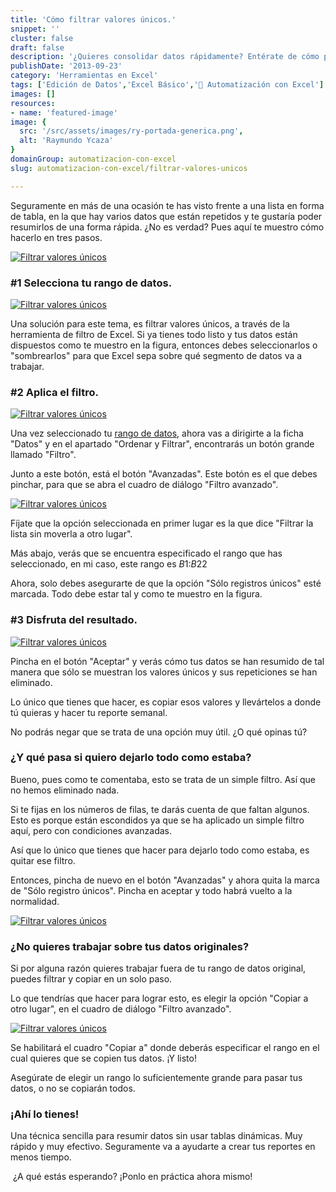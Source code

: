 ```yaml
---
title: 'Cómo filtrar valores únicos.'
snippet: ''
cluster: false
draft: false 
description: '¿Quieres consolidar datos rápidamente? Entérate de cómo puedes filtrar valores únicos en Excel.'
publishDate: '2013-09-23'
category: 'Herramientas en Excel'
tags: ['Edición de Datos','Excel Básico','🤖 Automatización con Excel']
images: []
resources: 
- name: 'featured-image'
image: {
  src: '/src/assets/images/ry-portada-generica.png',
  alt: 'Raymundo Ycaza'
}
domainGroup: automatizacion-con-excel
slug: automatizacion-con-excel/filtrar-valores-unicos

---
```


Seguramente en más de una ocasión te has visto frente a una lista en forma de tabla, en la que hay varios datos que están repetidos y te gustaría poder resumirlos de una forma rápida. ¿No es verdad? Pues aquí te muestro cómo hacerlo en tres pasos.

[![Filtrar valores únicos](/src/assets/images/2023/20130916-filtrar-valores-repetidos-000123.png)](http://raymundoycaza.com/wp-content/uploads/20130916-filtrar-valores-repetidos-000123.png)

### #1 Selecciona tu rango de datos.

[![Filtrar valores únicos](/src/assets/images/2023/20130916-filtrar-valores-repetidos-000124.png)](http://raymundoycaza.com/wp-content/uploads/20130916-filtrar-valores-repetidos-000124.png)

Una solución para este tema, es filtrar valores únicos, a través de la herramienta de filtro de Excel. Si ya tienes todo listo y tus datos están dispuestos como te muestro en la figura, entonces debes seleccionarlos o "sombrearlos" para que Excel sepa sobre qué segmento de datos va a trabajar.

### #2 Aplica el filtro.

[![Filtrar valores únicos](/src/assets/images/2023/20130916-filtrar-valores-repetidos-000125.png)](http://raymundoycaza.com/wp-content/uploads/20130916-filtrar-valores-repetidos-000125.png)

Una vez seleccionado tu [rango de datos](http://raymundoycaza.com/que-es-un-rango-en-excel/ "Entonces, ¿qué es un rango en Excel?"), ahora vas a dirigirte a la ficha "Datos" y en el apartado "Ordenar y Filtrar", encontrarás un botón grande llamado "Filtro".

Junto a este botón, está el botón "Avanzadas". Este botón es el que debes pinchar, para que se abra el cuadro de diálogo "Filtro avanzado".

[![Filtrar valores únicos](/src/assets/images/2023/20130916-filtrar-valores-repetidos-000126.png)](http://raymundoycaza.com/wp-content/uploads/20130916-filtrar-valores-repetidos-000126.png)

Fíjate que la opción seleccionada en primer lugar es la que dice "Filtrar la lista sin moverla a otro lugar".

Más abajo, verás que se encuentra especificado el rango que has seleccionado, en mi caso, este rango es $B$1:$B$22

Ahora, solo debes asegurarte de que la opción "Sólo registros únicos" esté marcada. Todo debe estar tal y como te muestro en la figura.

### #3 Disfruta del resultado.

[![Filtrar valores únicos](/src/assets/images/2023/20130916-filtrar-valores-repetidos-000127.png)](http://raymundoycaza.com/wp-content/uploads/20130916-filtrar-valores-repetidos-000127.png)

Pincha en el botón "Aceptar" y verás cómo tus datos se han resumido de tal manera que sólo se muestran los valores únicos y sus repeticiones se han eliminado.

Lo único que tienes que hacer, es copiar esos valores y llevártelos a donde tú quieras y hacer tu reporte semanal.

No podrás negar que se trata de una opción muy útil. ¿O qué opinas tú?

### ¿Y qué pasa si quiero dejarlo todo como estaba?

Bueno, pues como te comentaba, esto se trata de un simple filtro. Así que no hemos eliminado nada.

Si te fijas en los números de filas, te darás cuenta de que faltan algunos. Esto es porque están escondidos ya que se ha aplicado un simple filtro aquí, pero con condiciones avanzadas.

Así que lo único que tienes que hacer para dejarlo todo como estaba, es quitar ese filtro.

Entonces, pincha de nuevo en el botón "Avanzadas" y ahora quita la marca de "Sólo registro únicos". Pincha en aceptar y todo habrá vuelto a la normalidad.

[![Filtrar valores únicos](/src/assets/images/2023/20130916-filtrar-valores-repetidos-000128.png)](http://raymundoycaza.com/wp-content/uploads/20130916-filtrar-valores-repetidos-000128.png)

### ¿No quieres trabajar sobre tus datos originales?

Si por alguna razón quieres trabajar fuera de tu rango de datos original, puedes filtrar y copiar en un solo paso.

Lo que tendrías que hacer para lograr esto, es elegir la opción "Copiar a otro lugar", en el cuadro de diálogo "Filtro avanzado".

[![Filtrar valores únicos](/src/assets/images/2023/20130916-filtrar-valores-repetidos-000129.png)](http://raymundoycaza.com/wp-content/uploads/20130916-filtrar-valores-repetidos-000129.png)

Se habilitará el cuadro "Copiar a" donde deberás especificar el rango en el cual quieres que se copien tus datos. ¡Y listo!

Asegúrate de elegir un rango lo suficientemente grande para pasar tus datos, o no se copiarán todos.

### ¡Ahí lo tienes!

Una técnica sencilla para resumir datos sin usar tablas dinámicas. Muy rápido y muy efectivo. Seguramente va a ayudarte a crear tus reportes en menos tiempo.

 ¿A qué estás esperando? ¡Ponlo en práctica ahora mismo!
